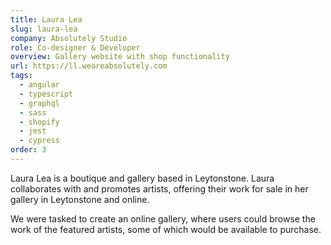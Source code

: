 ```yaml
---
title: Laura Lea
slug: laura-lea
company: Absolutely Studio
role: Co-designer & Developer
overview: Gallery website with shop functionality
url: https://ll.weareabsolutely.com
tags:
  - angular
  - typescript
  - graphql
  - sass
  - shopify
  - jest
  - cypress
order: 3
---
```


Laura Lea is a boutique and gallery based in Leytonstone. Laura collaborates with and promotes artists, offering their work for sale in her gallery in Leytonstone and online.

We were tasked to create an online gallery, where users could browse the work of the featured artists, some of which would be available to purchase.
